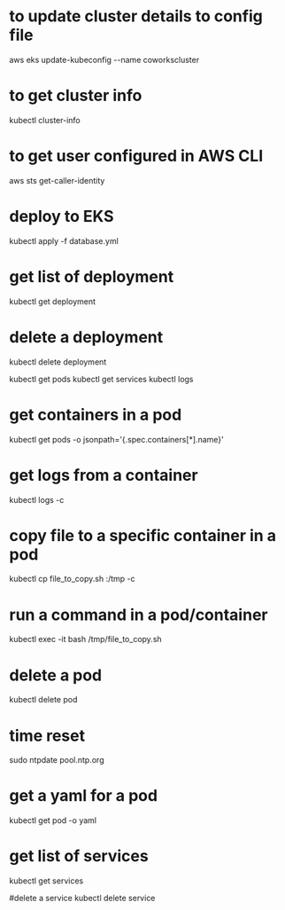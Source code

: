 # to update cluster details to config file
aws eks update-kubeconfig --name coworkscluster

# to get cluster info
kubectl cluster-info

# to get user configured in AWS CLI
aws sts get-caller-identity

# deploy to EKS
kubectl apply -f database.yml

# get list of deployment
kubectl get deployment

# delete a deployment
kubectl delete deployment <deployment name>

kubectl get pods
kubectl get services
kubectl logs <pod name>

# get containers in a pod
kubectl get pods <pod name> -o jsonpath='{.spec.containers[*].name}'

# get logs from a container
kubectl logs <pod name> -c <container name>

# copy file to a specific container in a pod
kubectl cp file_to_copy.sh <pod name>:/tmp -c <container name>

# run a command in a pod/container
kubectl exec -it <pod> bash /tmp/file_to_copy.sh

# delete a pod
kubectl delete pod <pod name>

# time reset
sudo ntpdate pool.ntp.org

# get a yaml for a pod
kubectl get pod <podname> -o yaml

# get list of services
kubectl get services

#delete a service
kubectl delete service <service name>

